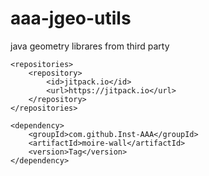 # aaa-jgeo-utils
java geometry librares from third party

	<repositories>
		<repository>
		    <id>jitpack.io</id>
		    <url>https://jitpack.io</url>
		</repository>
	</repositories>
  
  	<dependency>
	    <groupId>com.github.Inst-AAA</groupId>
	    <artifactId>moire-wall</artifactId>
	    <version>Tag</version>
	</dependency>
